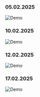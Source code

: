 ### 05.02.2025 
![Demo](GIFs/05.02.2025.gif)

### 10.02.2025 
![Demo](GIFs/10.02.2025.gif)

### 12.02.2025 
![Demo](GIFs/12.02.2025.gif)

### 17.02.2025 
![Demo](GIFs/17.02.2025.gif)
